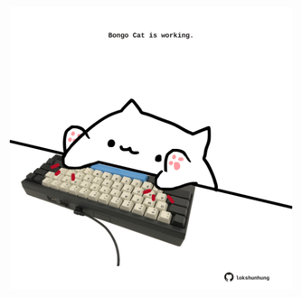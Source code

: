 <!-- built at 01/12/2021, 19:01:46 UTC -->
<p align="center">
  <img width="500" height="500" src="./ReadmeImage.svg">
</p>
